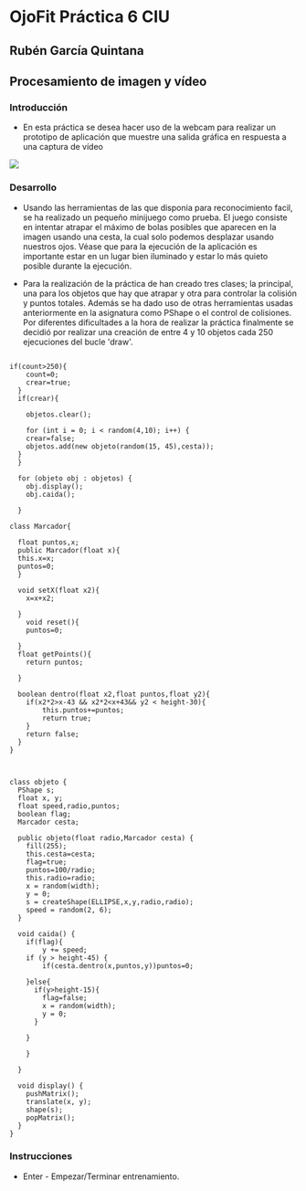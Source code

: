 # OjoFit Práctica 6 CIU

## Rubén García Quintana

## Procesamiento de imagen y vídeo 

### Introducción
- En esta práctica se desea hacer uso de la webcam para realizar un prototipo de aplicación que muestre una salida gráfica en respuesta a
una captura de vídeo

![](gifOjo.gif)

### Desarrollo

- Usando las herramientas de las que disponia para reconocimiento facil, se ha realizado un pequeño minijuego como prueba. El juego consiste en intentar atrapar el máximo de bolas posibles que aparecen en la imagen usando una cesta, la cual solo podemos desplazar usando nuestros ojos. Véase que para la ejecución de la aplicación es importante estar en un lugar bien iluminado y estar lo más quieto posible durante la ejecución.



- Para la realización de la práctica de han creado tres clases; la principal, una para los objetos que hay que atrapar y otra para controlar la colisión y puntos totales. Además se ha dado uso de otras herramientas usadas anteriormente en la asignatura como PShape o el control de colisiones. Por diferentes dificultades a la hora de realizar la práctica finalmente se decidió por realizar una creación de entre 4 y 10 objetos cada 250 ejecuciones del bucle 'draw'.

```

if(count>250){
    count=0;
    crear=true;
  }
  if(crear){
    
    objetos.clear();
    
    for (int i = 0; i < random(4,10); i++) {
    crear=false;
    objetos.add(new objeto(random(15, 45),cesta));
  }
  }

  for (objeto obj : objetos) {
    obj.display();
    obj.caida();
    
  }

```
```
class Marcador{

  float puntos,x;
  public Marcador(float x){
  this.x=x;
  puntos=0;
  }  
  
  void setX(float x2){
    x=x+x2;

  }
    void reset(){
    puntos=0;

  }
  float getPoints(){
    return puntos;

  }

  boolean dentro(float x2,float puntos,float y2){
    if(x2*2>x-43 && x2*2<x+43&& y2 < height-30){
        this.puntos+=puntos;
        return true;
    }
    return false;
  }
}
```



```


class objeto {
  PShape s;
  float x, y;
  float speed,radio,puntos;
  boolean flag;
  Marcador cesta;

  public objeto(float radio,Marcador cesta) {
    fill(255);
    this.cesta=cesta;
    flag=true;
    puntos=100/radio;
    this.radio=radio;
    x = random(width);
    y = 0; 
    s = createShape(ELLIPSE,x,y,radio,radio);
    speed = random(2, 6);
  }
  
  void caida() {
    if(flag){
        y += speed;
    if (y > height-45) {
        if(cesta.dentro(x,puntos,y))puntos=0;

    }else{
      if(y>height-15){ 
        flag=false;
        x = random(width);
        y = 0; 
      }

    }
    
    }

  }
  
  void display() {
    pushMatrix();
    translate(x, y);
    shape(s);
    popMatrix();
  }
}
```




### Instrucciones
  - Enter - Empezar/Terminar entrenamiento.


